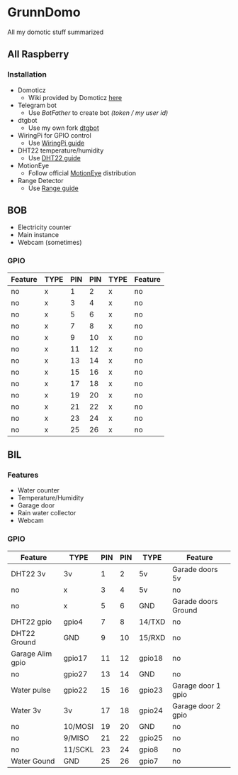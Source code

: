 # GrunnDomo
All my domotic stuff summarized

## All Raspberry

### Installation
* Domoticz  
    * Wiki provided by Domoticz [here](https://www.domoticz.com/wiki/Raspberry_Pi)
* Telegram bot
    * Use *BotFather* to create bot _(token / my user id)_
* dtgbot
    * Use my own fork [dtgbot](https://github.com/Grunnpi/dtgbot)
* WiringPi for GPIO control
    * Use [WiringPi guide](WiringPi.md)
* DHT22 temperature/humidity
    * Use [DHT22 guide](DHT22.md)
* MotionEye
    * Follow official [MotionEye](https://github.com/ccrisan/motioneye) distribution
* Range Detector
    * Use [Range guide](RangeDetector.md)

## BOB
* Electricity counter
* Main instance
* Webcam (sometimes)

### GPIO

Feature|TYPE|PIN|PIN|TYPE|Feature
-------|----|---|---|----|-------
no|x|1|2|x|no
no|x|3|4|x|no
no|x|5|6|x|no
no|x|7|8|x|no
no|x|9|10|x|no
no|x|11|12|x|no
no|x|13|14|x|no
no|x|15|16|x|no
no|x|17|18|x|no
no|x|19|20|x|no
no|x|21|22|x|no
no|x|23|24|x|no
no|x|25|26|x|no

## BIL
### Features
* Water counter
* Temperature/Humidity
* Garage door
* Rain water collector
* Webcam

### GPIO

Feature|TYPE|PIN|PIN|TYPE|Feature
-------|----|---|---|----|-------
DHT22 3v|3v|1|2|5v|Garade doors 5v
no|x|3|4|5v|no
no|x|5|6|GND|Garade doors Ground
DHT22 gpio|gpio4|7|8|14/TXD|no
DHT22 Ground|GND|9|10|15/RXD|no
Garage Alim gpio|gpio17|11|12|gpio18|no
no|gpio27|13|14|GND|no
Water pulse|gpio22|15|16|gpio23|Garage door 1 gpio 
Water 3v|3v|17|18|gpio24|Garage door 2 gpio 
no|10/MOSI|19|20|GND|no
no|9/MISO|21|22|gpio25|no
no|11/SCKL|23|24|gpio8|no
Water Gound|GND|25|26|gpio7|no
